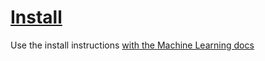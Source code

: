 # [Install](https://github.com/hackoregon/hack-university-machine-learning/blob/master/docs/install.md)

Use the install instructions [with the Machine Learning docs](https://github.com/hackoregon/hack-university-machine-learning/blob/master/docs/install.md)